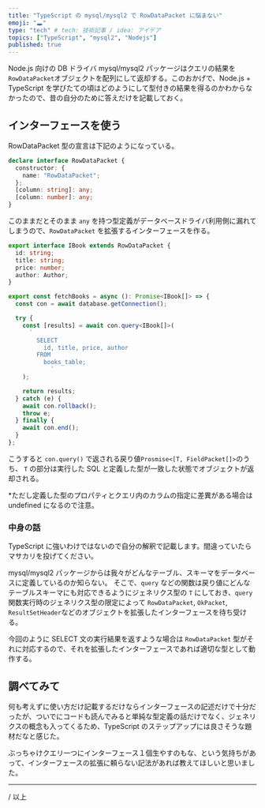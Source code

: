 ```yaml
---
title: "TypeScript の mysql/mysql2 で RowDataPacket に悩まない"
emoji: "🕳️"
type: "tech" # tech: 技術記事 / idea: アイデア
topics: ["TypeScript", "mysql2", "Nodejs"]
published: true
---
```


Node.js 向けの DB ドライバ mysql/mysql2 パッケージはクエリの結果を `RowDataPacket`オブジェクトを配列にして返却する。このおかげで、Node.js + TypeScript を学びたての頃はどのようにして型付きの結果を得るのかわからなかったので、昔の自分のために答えだけを記載しておく。

## インターフェースを使う

RowDataPacket 型の宣言は下記のようになっている。

```typescript
declare interface RowDataPacket {
  constructor: {
    name: "RowDataPacket";
  };
  [column: string]: any;
  [column: number]: any;
}
```

このままだとそのまま `any` を持つ型定義がデータベースドライバ利用側に漏れてしまうので、`RowDataPacket` を拡張するインターフェースを作る。

```typescript
export interface IBook extends RowDataPacket {
  id: string;
  title: string;
  price: number;
  author: Author;
}

export const fetchBooks = async (): Promise<IBook[]> => {
  const con = await database.getConnection();

  try {
    const [results] = await con.query<IBook[]>(
      ` 
        SELECT
          id, title, price, author
        FROM
          books_table;
			`
    );

    return results;
  } catch (e) {
    await con.rollback();
    throw e;
  } finally {
    await con.end();
  }
};
```

こうすると `con.query()` で返される戻り値`Prosmise<[T, FieldPacket[]>`のうち、 `T` の部分は実行した SQL と定義した型が一致した状態でオブジェクトが返却される。

\*ただし定義した型のプロパティとクエリ内のカラムの指定に差異がある場合は undefined になるので注意。

### 中身の話

TypeScript に強いわけではないので自分の解釈で記載します。間違っていたらマサカリを投げてください。

mysql/mysql2 パッケージからは我々がどんなテーブル、スキーマをデータベースに定義しているのか知らない。
そこで、`query` などの関数は戻り値にどんなテーブルスキーマにも対応できるようにジェネリクス型の `T` にしておき、`query`関数実行時のジェネリクス型の限定によって `RowDataPacket`, `OkPacket`, `ResultSetHeader`などのオブジェクトを拡張したインターフェースを待ち受ける。

今回のように SELECT 文の実行結果を返すような場合は `RowDataPacket` 型がそれに対応するので、それを拡張したインターフェースであれば適切な型として動作する。

## 調べてみて

何も考えずに使い方だけ記載するだけならインターフェースの記述だけで十分だったが、ついでにコードも読んでみると単純な型定義の話だけでなく、ジェネリクスの概念も入ってくるため、TypeScript のステップアップには良さそうな題材だなと感じた。

ぶっちゃけクエリ一つにインターフェース１個生やすのもな、という気持ちがあって、インターフェースの拡張に頼らない記法があれば教えてほしいと思いました。

---

/ 以上
